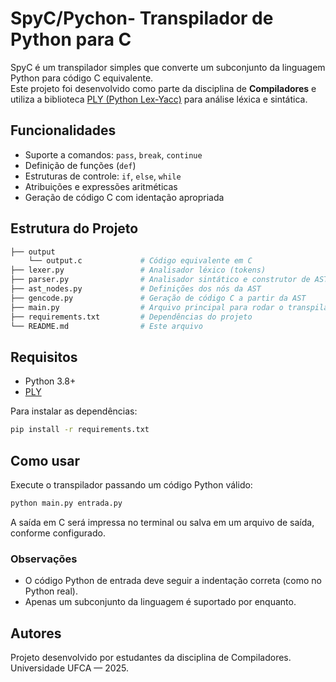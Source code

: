 # SpyC/Pychon- Transpilador de Python para C

SpyC é um transpilador simples que converte um subconjunto da linguagem Python para código C equivalente.  
Este projeto foi desenvolvido como parte da disciplina de **Compiladores** e utiliza a biblioteca [PLY (Python Lex-Yacc)](https://www.dabeaz.com/ply/) para análise léxica e sintática.

## Funcionalidades

- Suporte a comandos: `pass`, `break`, `continue`
- Definição de funções (`def`)
- Estruturas de controle: `if`, `else`, `while`
- Atribuições e expressões aritméticas
- Geração de código C com identação apropriada

## Estrutura do Projeto
```bash
├── output
    └── output.c             # Código equivalente em C
├── lexer.py                 # Analisador léxico (tokens)
├── parser.py                # Analisador sintático e construtor de AST
├── ast_nodes.py             # Definições dos nós da AST
├── gencode.py               # Geração de código C a partir da AST
├── main.py                  # Arquivo principal para rodar o transpilador
├── requirements.txt         # Dependências do projeto
└── README.md                # Este arquivo
```

## Requisitos

- Python 3.8+
- [PLY](https://pypi.org/project/ply/)

Para instalar as dependências:

```bash
pip install -r requirements.txt
```

## Como usar
Execute o transpilador passando um código Python válido:

```bash
python main.py entrada.py
```
A saída em C será impressa no terminal ou salva em um arquivo de saída, conforme configurado.

### Observações
- O código Python de entrada deve seguir a indentação correta (como no Python real).
- Apenas um subconjunto da linguagem é suportado por enquanto.

## Autores
Projeto desenvolvido por estudantes da disciplina de Compiladores.
Universidade UFCA — 2025.
